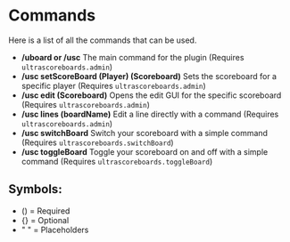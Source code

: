 # Commands
Here is a list of all the commands that can be used.
<br>

* **/uboard or /usc** The main command for the plugin
  (Requires ``ultrascoreboards.admin``) <!--- < The permission that is needed for the command-->
* **/usc setScoreBoard (Player) (Scoreboard)** Sets the scoreboard for a specific player
  (Requires ``ultrascoreboards.admin``) <!--- < The permission that is needed for the command-->
* **/usc edit (Scoreboard)** Opens the edit GUI for the specific scoreboard
  (Requires ``ultrascoreboards.admin``) <!--- < The permission that is needed for the command-->
* **/usc lines (boardName)** Edit a line directly with a command
  (Requires ``ultrascoreboards.admin``)
* **/usc switchBoard** Switch your scoreboard with a simple command
  (Requires ``ultrascoreboards.switchBoard``)
* **/usc toggleBoard** Toggle your scoreboard on and off with a simple command
  (Requires ``ultrascoreboards.toggleBoard``)
<br> <!---<<<< THIS ONE ONLY ON THE LAST COMMAND-->

## Symbols:
 - () = Required
 - {} = Optional
 - " " = Placeholders
